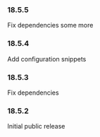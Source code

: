 ### 18.5.5

Fix dependencies some more

### 18.5.4

Add configuration snippets

### 18.5.3

Fix dependencies

### 18.5.2

Initial public release
